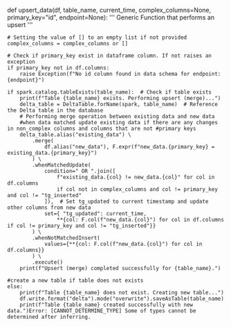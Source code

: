 

def upsert_data(df, table_name, current_time, complex_columns=None, primary_key="id", endpoint=None):
    '''
    Generic Function that performs an upsert
    '''
    
    # Setting the value of [] to an empty list if not provided
    complex_columns = complex_columns or []

    # Check if primary_key exist in dataframe column. If not raises an exception
    if primary_key not in df.columns:
        raise Exception(f"No id column found in data schema for endpoint: {endpoint}")

    if spark.catalog.tableExists(table_name):  # Check if table exists
        print(f"Table {table_name} exists. Performing upsert (merge)...")
        delta_table = DeltaTable.forName(spark, table_name)  # Reference the Delta table in the database
        # Performing merge operation between existing data and new data
        #when data matched update existing data if there are any changes in non_complex columns and columns that are not #primary keys
        delta_table.alias("existing_data") \
            .merge(
                df.alias("new_data"), F.expr(f"new_data.{primary_key} = existing_data.{primary_key}")
            ) \
            .whenMatchedUpdate(
                condition=" OR ".join([
                    f"existing_data.{col} != new_data.{col}" for col in df.columns 
                    if col not in complex_columns and col != primary_key and col != "tg_inserted"
                ]),  # Set tg_updated to current timestamp and update other columns from new data
                set={ "tg_updated": current_time, 
                    **{col: F.col(f"new_data.{col}") for col in df.columns if col != primary_key and col != "tg_inserted"}}
            ) \
            .whenNotMatchedInsert(
                values={**{col: F.col(f"new_data.{col}") for col in df.columns}}
            ) \
            .execute()
        print(f"Upsert (merge) completed successfully for {table_name}.")
    
    #create a new table if table does not exists
    else:
        print(f"Table {table_name} does not exist. Creating new table...")
        df.write.format("delta").mode("overwrite").saveAsTable(table_name)
        print(f"Table {table_name} created successfully with new data.")Error: [CANNOT_DETERMINE_TYPE] Some of types cannot be determined after inferring.
